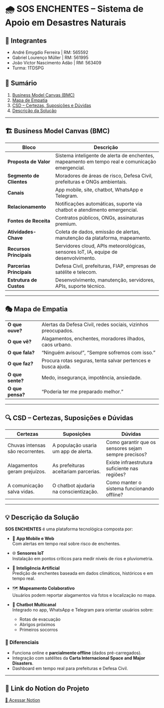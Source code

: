 # 🌧️ SOS ENCHENTES – Sistema de Apoio em Desastres Naturais

## 👥 Integrantes
- André Emygdio Ferreira | RM: 565592
- Gabriel Lourenço Müller | RM: 561995
- João Victor Nascimento Adão | RM: 563409
- Turma: 1TDSPG

## 📑 Sumário
1. [Business Model Canvas (BMC)](#-business-model-canvas-bmc)
2. [Mapa de Empatia](#-mapa-de-empatia)
3. [CSD – Certezas, Suposições e Dúvidas](#-csd--certezas-suposições-e-dúvidas)
4. [Descrição da Solução](#-descrição-da-solução)

---

## 🏗️ Business Model Canvas (BMC)

| Bloco                 | Descrição                                                                                     |
|-----------------------|------------------------------------------------------------------------------------------------|
| **Proposta de Valor** | Sistema inteligente de alerta de enchentes, mapeamento em tempo real e comunicação emergencial.|
| **Segmento de Clientes** | Moradores de áreas de risco, Defesa Civil, prefeituras e ONGs ambientais.                  |
| **Canais**            | App mobile, site, chatbot, WhatsApp e Telegram.                                                |
| **Relacionamento**    | Notificações automáticas, suporte via chatbot e atendimento emergencial.                      |
| **Fontes de Receita** | Contratos públicos, ONGs, assinaturas premium.                                                |
| **Atividades-Chave**  | Coleta de dados, emissão de alertas, manutenção da plataforma, mapeamento.                    |
| **Recursos Principais** | Servidores cloud, APIs meteorológicas, sensores IoT, IA, equipe de desenvolvimento.         |
| **Parcerias Principais** | Defesa Civil, prefeituras, FIAP, empresas de satélite e telecom.                          |
| **Estrutura de Custos** | Desenvolvimento, manutenção, servidores, APIs, suporte técnico.                            |

---

## 🎭 Mapa de Empatia

|                         |                                                                                             |
|-------------------------|---------------------------------------------------------------------------------------------|
| **O que ouve?**         | Alertas da Defesa Civil, redes sociais, vizinhos preocupados.                             |
| **O que vê?**           | Alagamentos, enchentes, moradores ilhados, caos urbano.                                    |
| **O que fala?**         | “Ninguém avisou!”, “Sempre sofremos com isso.”                                             |
| **O que faz?**          | Procura rotas seguras, tenta salvar pertences e busca ajuda.                               |
| **O que sente?**        | Medo, insegurança, impotência, ansiedade.                                                  |
| **O que pensa?**        | “Poderia ter me preparado melhor.”                                                         |

---

## 🔍 CSD – Certezas, Suposições e Dúvidas

| **Certezas**                       | **Suposições**                           | **Dúvidas**                                            |
|-------------------------------------|-------------------------------------------|--------------------------------------------------------|
| Chuvas intensas são recorrentes.    | A população usaria um app de alerta.      | Como garantir que os sensores sejam sempre precisos?  |
| Alagamentos geram prejuízos.        | As prefeituras aceitariam parcerias.      | Existe infraestrutura suficiente nas regiões?         |
| A comunicação salva vidas.          | O chatbot ajudaria na conscientização.    | Como manter o sistema funcionando offline?            |

---

## 💡 Descrição da Solução

**SOS ENCHENTES** é uma plataforma tecnológica composta por:

- 📱 **App Mobile e Web**  
  Com alertas em tempo real sobre risco de enchentes.

- 🌐 **Sensores IoT**  
  Instalação em pontos críticos para medir níveis de rios e pluviometria.

- 🤖 **Inteligência Artificial**  
  Predição de enchentes baseada em dados climáticos, históricos e em tempo real.

- 🗺️ **Mapeamento Colaborativo**  
  Usuários podem reportar alagamentos via fotos e localização no mapa.

- 💬 **Chatbot Multicanal**  
  Integrado no app, WhatsApp e Telegram para orientar usuários sobre:
  - Rotas de evacuação
  - Abrigos próximos
  - Primeiros socorros

### 🌟 Diferenciais
- Funciona online e **parcialmente offline** (dados pré-carregados).  
- Integração com satélites da **Carta Internacional Space and Major Disasters**.  
- Dashboard em tempo real para prefeituras e Defesa Civil.

---

## 🔗 Link do Notion do Projeto
[🔗 Acessar Notion](https://www.notion.so/20117ba12f3580bab7c2fccd199d6322?v=20117ba12f358099b32f000c2513a24f&pvs=4)
